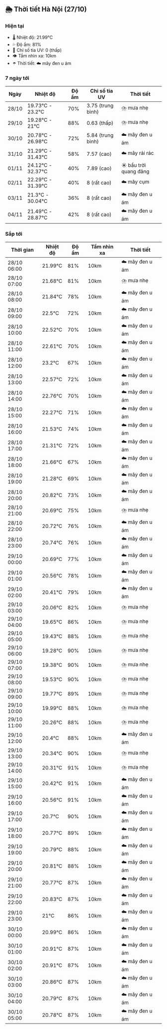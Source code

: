 ## 🌦️ Thời tiết Hà Nội (27/10)

### Hiện tại

- 🌡️ Nhiệt độ: 21.99℃
- 💦 Độ ẩm: 81%
- 🌟 Chỉ số tia UV: 0 (thấp)
- 👁️ Tầm nhìn xa: 10km
- ☂️ Thời tiết: ☁️ mây đen u ám

### 7 ngày tới

| Ngày | Nhiệt độ | Độ ẩm | Chỉ số tia UV | Thời tiết |
| --- | --- | --- | --- | --- |
| 28/10 | 19.73℃ - 23.2℃ | 70% | 3.75 (trung bình) | ⛈️ mưa nhẹ |
| 29/10 | 19.28℃ - 21℃ | 88% | 0.63 (thấp) | ⛈️ mưa nhẹ |
| 30/10 | 20.78℃ - 26.98℃ | 72% | 5.84 (trung bình) | ☁️ mây đen u ám |
| 31/10 | 21.29℃ - 31.43℃ | 58% | 7.57 (cao) | ☁️ mây rải rác |
| 01/11 | 24.12℃ - 32.37℃ | 40% | 7.89 (cao) | ☀️ bầu trời quang đãng |
| 02/11 | 22.29℃ - 31.39℃ | 40% | 8 (rất cao) | ☁️ mây cụm |
| 03/11 | 21.3℃ - 30.04℃ | 36% | 8 (rất cao) | ☁️ mây đen u ám |
| 04/11 | 21.49℃ - 28.87℃ | 42% | 8 (rất cao) | ☁️ mây đen u ám |

### Sắp tới

| Thời gian | Nhiệt độ | Độ ẩm | Tầm nhìn xa | Thời tiết |
| --- | --- | --- | --- | --- |
| 28/10 06:00 | 21.99℃ | 81% | 10km | ☁️ mây đen u ám |
| 28/10 07:00 | 21.68℃ | 81% | 10km | ⛈️ mưa nhẹ |
| 28/10 08:00 | 21.84℃ | 78% | 10km | ☁️ mây đen u ám |
| 28/10 09:00 | 22.5℃ | 72% | 10km | ☁️ mây đen u ám |
| 28/10 10:00 | 22.52℃ | 70% | 10km | ☁️ mây đen u ám |
| 28/10 11:00 | 22.61℃ | 70% | 10km | ☁️ mây đen u ám |
| 28/10 12:00 | 23.2℃ | 67% | 10km | ☁️ mây đen u ám |
| 28/10 13:00 | 22.57℃ | 72% | 10km | ☁️ mây đen u ám |
| 28/10 14:00 | 22.76℃ | 70% | 10km | ☁️ mây đen u ám |
| 28/10 15:00 | 22.27℃ | 71% | 10km | ☁️ mây đen u ám |
| 28/10 16:00 | 21.53℃ | 74% | 10km | ☁️ mây đen u ám |
| 28/10 17:00 | 21.31℃ | 72% | 10km | ☁️ mây đen u ám |
| 28/10 18:00 | 21.66℃ | 67% | 10km | ☁️ mây đen u ám |
| 28/10 19:00 | 21.28℃ | 69% | 10km | ☁️ mây đen u ám |
| 28/10 20:00 | 20.82℃ | 73% | 10km | ☁️ mây đen u ám |
| 28/10 21:00 | 20.69℃ | 75% | 10km | ⛈️ mưa nhẹ |
| 28/10 22:00 | 20.72℃ | 76% | 10km | ☁️ mây đen u ám |
| 28/10 23:00 | 20.74℃ | 76% | 10km | ☁️ mây đen u ám |
| 29/10 00:00 | 20.69℃ | 77% | 10km | ☁️ mây đen u ám |
| 29/10 01:00 | 20.56℃ | 78% | 10km | ☁️ mây đen u ám |
| 29/10 02:00 | 20.41℃ | 79% | 10km | ☁️ mây đen u ám |
| 29/10 03:00 | 20.06℃ | 82% | 10km | ⛈️ mưa nhẹ |
| 29/10 04:00 | 19.65℃ | 86% | 10km | ⛈️ mưa nhẹ |
| 29/10 05:00 | 19.43℃ | 88% | 10km | ⛈️ mưa nhẹ |
| 29/10 06:00 | 19.28℃ | 90% | 10km | ⛈️ mưa nhẹ |
| 29/10 07:00 | 19.38℃ | 90% | 10km | ⛈️ mưa nhẹ |
| 29/10 08:00 | 19.53℃ | 90% | 10km | ⛈️ mưa nhẹ |
| 29/10 09:00 | 19.77℃ | 89% | 10km | ⛈️ mưa nhẹ |
| 29/10 10:00 | 19.99℃ | 88% | 10km | ⛈️ mưa nhẹ |
| 29/10 11:00 | 20.26℃ | 88% | 10km | ⛈️ mưa nhẹ |
| 29/10 12:00 | 20.4℃ | 88% | 10km | ☁️ mây đen u ám |
| 29/10 13:00 | 20.34℃ | 90% | 10km | ⛈️ mưa nhẹ |
| 29/10 14:00 | 20.31℃ | 91% | 10km | ⛈️ mưa nhẹ |
| 29/10 15:00 | 20.42℃ | 91% | 10km | ☁️ mây đen u ám |
| 29/10 16:00 | 20.56℃ | 91% | 10km | ☁️ mây đen u ám |
| 29/10 17:00 | 20.7℃ | 90% | 10km | ☁️ mây đen u ám |
| 29/10 18:00 | 20.77℃ | 89% | 10km | ☁️ mây đen u ám |
| 29/10 19:00 | 20.79℃ | 88% | 10km | ☁️ mây đen u ám |
| 29/10 20:00 | 20.81℃ | 88% | 10km | ☁️ mây đen u ám |
| 29/10 21:00 | 20.77℃ | 87% | 10km | ☁️ mây đen u ám |
| 29/10 22:00 | 20.83℃ | 87% | 10km | ☁️ mây đen u ám |
| 29/10 23:00 | 21℃ | 86% | 10km | ☁️ mây đen u ám |
| 30/10 00:00 | 20.99℃ | 86% | 10km | ☁️ mây đen u ám |
| 30/10 01:00 | 20.91℃ | 87% | 10km | ☁️ mây đen u ám |
| 30/10 02:00 | 20.91℃ | 87% | 10km | ☁️ mây đen u ám |
| 30/10 03:00 | 20.86℃ | 87% | 10km | ☁️ mây đen u ám |
| 30/10 04:00 | 20.79℃ | 87% | 10km | ☁️ mây đen u ám |
| 30/10 05:00 | 20.78℃ | 87% | 10km | ☁️ mây đen u ám |
